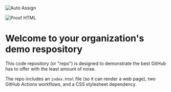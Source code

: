![Auto Assign](https://github.com/Bamboo-resumes/demo-repository/actions/workflows/auto-assign.yml/badge.svg)

![Proof HTML](https://github.com/Bamboo-resumes/demo-repository/actions/workflows/proof-html.yml/badge.svg)

# Welcome to your organization's demo respository
This code repository (or "repo") is designed to demonstrate the best GitHub has to offer with the least amount of noise.

The repo includes an `index.html` file (so it can render a web page), two GitHub Actions workflows, and a CSS stylesheet dependency.
